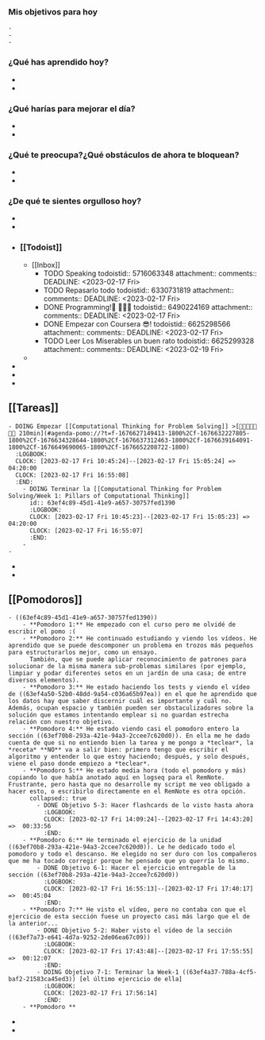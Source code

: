 ### Mis objetivos para hoy
	-
	-
	-
### ¿Qué has aprendido hoy?
-
-
### ¿Qué harías para mejorar el día?
-
-
### ¿Qué te preocupa?¿Qué obstáculos de ahora te bloquean?
-
-
### ¿De qué te sientes orgulloso hoy?
-
-
- ### [[Todoist]]
	- [[Inbox]]
		- TODO Speaking
		  todoistid:: 5716063348
		  attachment:: 
		  comments:: 
		  DEADLINE: <2023-02-17 Fri>
		- TODO Repasarlo todo
		  todoistid:: 6330731819
		  attachment:: 
		  comments:: 
		  DEADLINE: <2023-02-17 Fri>
		- DONE Programming!🎉 👨‍💻😎
		  todoistid:: 6490224169
		  attachment:: 
		  comments:: 
		  DEADLINE: <2023-02-17 Fri>
		- DONE Empezar con Coursera 😎!
		  todoistid:: 6625298566
		  attachment:: 
		  comments:: 
		  DEADLINE: <2023-02-17 Fri>
		- TODO Leer Los Miserables un buen rato
		  todoistid:: 6625299328
		  attachment:: 
		  comments:: 
		  DEADLINE: <2023-02-19 Fri>
	-
-
-
-
## [[Tareas]]
	- DOING Empezar [[Computational Thinking for Problem Solving]] >[🍅🍅🍅🍅🍅🍅🍅 210min](#agenda-pomo://?t=f-1676627149413-1800%2Cf-1676632227805-1800%2Cf-1676634328644-1800%2Cf-1676637312463-1800%2Cf-1676639164091-1800%2Cf-1676649690065-1800%2Cf-1676652208722-1800)
	  :LOGBOOK:
	  CLOCK: [2023-02-17 Fri 10:45:24]--[2023-02-17 Fri 15:05:24] =>  04:20:00
	  CLOCK: [2023-02-17 Fri 16:55:08]
	  :END:
		- DOING Terminar la [[Computational Thinking for Problem Solving/Week 1: Pillars of Computational Thinking]]
		  id:: 63ef4c89-45d1-41e9-a657-30757fed1390
		  :LOGBOOK:
		  CLOCK: [2023-02-17 Fri 10:45:23]--[2023-02-17 Fri 15:05:23] =>  04:20:00
		  CLOCK: [2023-02-17 Fri 16:55:07]
		  :END:
		-
	-
-
-
## [[Pomodoros]]
	- ((63ef4c89-45d1-41e9-a657-30757fed1390))
		- **Pomodoro 1:** He empezado con el curso pero me olvidé de escribir el pomo :(
		- **Pomodoro 2:** He continuado estudiando y viendo los vídeos. He aprendido que se puede descomponer un problema en trozos más pequeños para estructurarlos mejor, como un ensayo. 
		  También, que se puede aplicar reconocimiento de patrones para solucionar de la misma manera sub-problemas similares (por ejemplo, limpiar y podar diferentes setos en un jardín de una casa; de entre diversos elementos).
		- **Pomodoro 3:** He estado haciendo los tests y viendo el vídeo de ((63ef4a50-52b0-48dd-9a54-c036a65b97ea)) en el que he aprendido que los datos hay que saber discernir cuál es importante y cuál no. Además, ocupan espacio y también pueden ser obstaculizadores sobre la solución que estamos intentando emplear si no guardan estrecha relación con nuestro objetivo.
		- **Pomodoro 4:** He estado viendo casi el pomodoro entero la sección ((63ef70b8-293a-421e-94a3-2ccee7c620d0)). En ella me he dado cuenta de que si no entiendo bien la tarea y me pongo a *teclear*, la *receta* **NO** va a salir bien: primero tengo que escribir el algoritmo y entender lo que estoy haciendo; después, y solo después, viene el paso donde empiezo a *teclear*.
		- **Pomodoro 5:** He estado media hora (todo el pomodoro y más) copiando lo que había anotado aquí en logseq para el RemNote. Frustrante, pero hasta que no desarrolle my script me veo obligado a hacer esto, o escribirlo directamente en el RemNote es otra opción.
		  collapsed:: true
			- DONE Objetivo 5-3: Hacer flashcards de lo visto hasta ahora
			  :LOGBOOK:
			  CLOCK: [2023-02-17 Fri 14:09:24]--[2023-02-17 Fri 14:43:20] =>  00:33:56
			  :END:
		- **Pomodoro 6:** He terminado el ejercicio de la unidad ((63ef70b8-293a-421e-94a3-2ccee7c620d0)). Le he dedicado todo el pomodoro y todo el descanso. He elegido no ser duro con los compañeros que me ha tocado corregir porque he pensado que yo querría lo mismo.
			- DONE Objetivo 6-1: Hacer el ejercicio entregable de la sección ((63ef70b8-293a-421e-94a3-2ccee7c620d0))
			  :LOGBOOK:
			  CLOCK: [2023-02-17 Fri 16:55:13]--[2023-02-17 Fri 17:40:17] =>  00:45:04
			  :END:
		- **Pomodoro 7:** He visto el vídeo, pero no contaba con que el ejercicio de esta sección fuese un proyecto casi más largo que el de la anterior...
			- DONE Objetivo 5-2: Haber visto el vídeo de la sección ((63ef7a73-e641-4d7a-9252-2de06ea67c09))
			  :LOGBOOK:
			  CLOCK: [2023-02-17 Fri 17:43:48]--[2023-02-17 Fri 17:55:55] =>  00:12:07
			  :END:
			- DOING Objetivo 7-1: Terminar la Week-1 ((63ef4a37-788a-4cf5-baf2-21583ca45ed3)) [el último ejercicio de ella]
			  :LOGBOOK:
			  CLOCK: [2023-02-17 Fri 17:56:14]
			  :END:
		- **Pomodoro **
-
-